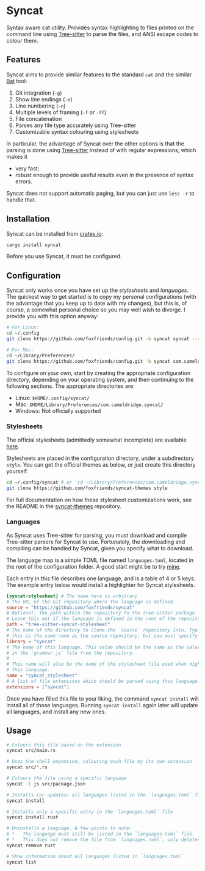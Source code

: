 [Tree-sitter]: https://github.com/tree-sitter/tree-sitter
[syncat-themes]: https://github.com/foxfriends/syncat-themes
[languages.toml]: https://github.com/foxfriends/config/blob/syncat/languages.toml
[crates.io]: https://crates.io
[Bat]: https://github.com/sharkdp/bat

# Syncat

Syntax aware cat utility. Provides syntax highlighting to files printed on the command line using
[Tree-sitter][] to parse the files, and ANSI escape codes to colour them.

## Features

Syncat aims to provide similar features to the standard `cat` and the similar [Bat][] tool:
1.  Git integration (`-g`)
2.  Show line endings (`-e`)
3.  Line numbering (`-n`)
4.  Multiple levels of framing (`-f` or `-ff`)
5.  File concatenation
6.  Parses any file type accurately using Tree-sitter
7.  Customizable syntax colouring using stylesheets

In particular, the advantage of Syncat over the other options is that the parsing is done using 
[Tree-sitter][] instead of with regular expressions, which makes it
* very fast;
* robust enough to provide useful results even in the presence of syntax errors.

Syncat does not support automatic paging, but you can just use `less -r` to handle that.

## Installation

Syncat can be installed from [crates.io][]:

```bash
cargo install syncat
```

Before you use Syncat, it must be configured.

## Configuration

Syncat only works once you have set up the *stylesheets* and *languages*.
The quickest way to get started is to copy my personal configurations (with the advantage that you keep up
to date with my changes), but this is, of course, a somewhat personal choice so you may well wish to diverge.
I provide you with this option anyway:

```bash
# For Linux:
cd ~/.config
git clone https://github.com/foxfriends/config.git -b syncat syncat --recursive

# For Mac:
cd ~/Library/Preferences/
git clone https://github.com/foxfriends/config.git -b syncat com.cameldridge.syncat --recursive
```

To configure on your own, start by creating the appropriate configuration directory, depending on
your operating system, and then continuing to the following sections. The appropriate directories
are:
*   Linux: `$HOME/.config/syncat/`
*   Mac: `$HOME/Library/Preferences/com.cameldridge.syncat/`
*   Windows: Not officially supported

### Stylesheets

The official stylesheets (admittedly somewhat incomplete) are available [here][syncat-themes].

Stylesheets are placed in the configuration directory, under a subdirectory `style`. You can
get the official themes as below, or just create this directory yourself.

```bash
cd ~/.config/syncat # or `cd ~/Library/Preferences/com.cameldridge.syncat` for Mac users
git clone https://github.com/foxfriends/syncat-themes style
```

For full documentation on how these stylesheet customizations work, see the README in
the [syncat-themes][] repository.

### Languages

As Syncat uses Tree-sitter for parsing, you must download and compile Tree-sitter parsers for
Syncat to use. Fortunately, the downloading and compiling can be handled by Syncat, given you
specify what to download.

The language map is a simple TOML file named `languages.toml`, located in the root of the
configuration folder. A good start might be to try [mine][languages.toml].

Each entry in this file describes one language, and is a table of 4
or 5 keys. The example entry below would install a highlighter for Syncat stylesheets.

```toml
[syncat-stylesheet] # The name here is arbitrary
# The URL of the Git repository where the language is defined
source = "https://github.com/foxfriends/syncat"
# Optional: The path within the repository to the tree-sitter package.
# Leave this out if the language is defined in the root of the repository.
path = "tree-sitter-syncat-stylesheet"
# The name of the directory to clone the `source` repository into. Typically
# this is the same name as the source repository, but you must specify it anyway.
library = "syncat"
# The name of this language. This value should be the same as the value listed
# in the `grammar.js` file from the repository.
#
# This name will also be the name of the stylesheet file used when highlighting
# this language.
name = "syncat_stylesheet"
# A list of file extensions which should be parsed using this language.
extensions = ["syncat"]
```

Once you have filled this file to your liking, the command `syncat install` will install all
of those languages. Running `syncat install` again later will update all languages, and install
any new ones.

## Usage

```bash
# Colours this file based on the extension
syncat src/main.rs

# Uses the shell expansion, colouring each file by its own extension
syncat src/*.rs

# Colours the file using a specific language
syncat -l js src/package.json

# Installs (or updates) all languages listed in the `languages.toml` file
syncat install

# Installs only a specific entry in the `languages.toml` file
syncat install rust

# Uninstalls a language. A few points to note:
# *   The language must still be listed in the `languages.toml` file.
# *   This does not remove the file from `languages.toml`, only deletes its installation.
syncat remove rust

# Show information about all languages listed in `languages.toml`
syncat list
```
